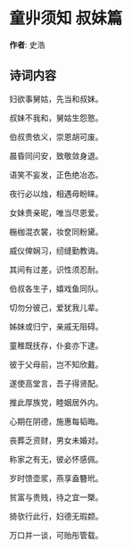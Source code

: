 # 童丱须知 叔妹篇

**作者**: 史浩

## 诗词内容

妇欲事舅姑，先当和叔妹。

叔妹不我和，舅姑生怨憝。

伯叔贵依义，崇恩胡可废。

晨昏同问安，致敬敛身退。

语笑不妄发，正色绝冶态。

夜行必以烛，相遇毋盼睐。

女妹贵亲昵，唯当尽恩爱。

椸枷混衣裳，妆奁同粉黛。

威仪俾娴习，纫缝勤教诲。

其间有过差，识性须忍耐。

伯叔各生子，嬉戏鱼同队。

切勿分彼己，爱犹我儿辈。

姊妹或归宁，亲戚无阻碍。

童稚既抚存，仆妾亦下逮。

彼于父母前，岂不知欣戴。

遂使高堂言，吾子得贤配。

推此厚族党，睦姻居外内。

心期在阴德，施惠每韬晦。

丧葬乏资财，男女未婚对。

称家之有无，彼必怀感佩。

岁时馈壶浆，燕享盍簪玳。

贫富与贵贱，待之宜一槩。

猗欤行此行，妇德无瑕颣。

万口并一谈，可贻彤管载。

